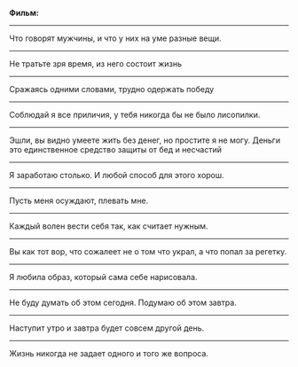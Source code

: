 **Фильм:**
***
Что говорят мужчины, и что у них на уме разные вещи.
***
Не тратьте зря время, из него состоит жизнь
***
Сражаясь одними словами, трудно одержать победу
***
Соблюдай я все приличия, у тебя никогда бы не было лисопилки.
***
Эшли, вы видно умеете жить без денег, но простите я не могу. Деньги это единственное средство защиты от бед и несчастий
***
Я заработаю столько. И любой способ для этого хорош.
***
Пусть меня осуждают, плевать мне.
***
Каждый волен вести себя так, как считает нужным.
***
Вы как тот вор, что сожалеет не о том что украл, а что попал за регетку.
***
Я любила образ, который сама себе нарисовала.
***
Не буду думать об этом сегодня. Подумаю об этом завтра.
***
Наступит утро и завтра будет совсем другой день.
***
Жизнь никогда не задает одного и того же вопроса.
